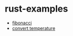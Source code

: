 # rust-examples

- [fibonacci](src/fibonacci.rs)
- [convert temperature](src/convert_temperature.rs)
